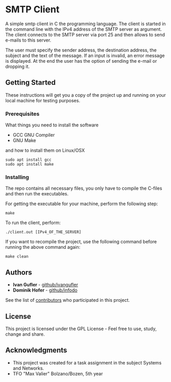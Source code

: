 # SMTP Client

A simple smtp client in C the programming language.
The client is started in the command line with the IPv4 address of the SMTP server as argument.
The client connects to the SMTP server via port 25 and then allows to send e-mails to this server.

The user must specify the sender address, the destination address, the subject and the text of the message. If an input is invalid, an error message is displayed.
At the end the user has the option of sending the e-mail or dropping it.

## Getting Started

These instructions will get you a copy of the project up and running on your local machine for testing purposes.

### Prerequisites

What things you need to install the software

* GCC GNU Compiler
* GNU Make

and how to install them on Linux/OSX

```
sudo apt install gcc
sudo apt install make
```

### Installing

The repo contains all necessary files, you only have to compile the C-files and then run the executables.

For getting the executable for your machine, perform the following step:

```
make
```

To run the client, perform:

```
./client.out [IPv4_OF_THE_SERVER]
```

If you want to recompile the project, use the following command before running the above command again:

```
make clean
```

## Authors

* **Ivan Gufler** - [github/ivangufler](https://github.com/ivangufler)
* **Dominik Hofer** - [github/infodo](https://github.com/infodo)

See the list of [contributors](https://github.com/ivangufler/smtp_client/contributors) who participated in this project.

## License

This project is licensed under the GPL License - Feel free to use, study, change and share.

## Acknowledgments

* This project was created for a task assignment in the subject Systems and Networks.
* TFO "Max Valier" Bolzano/Bozen, 5th year
